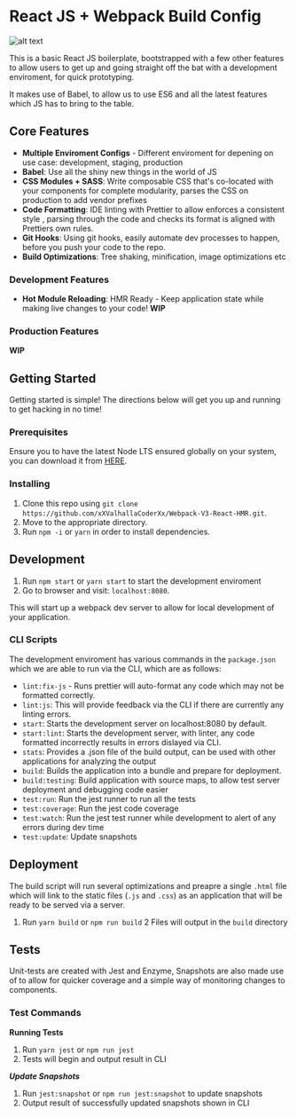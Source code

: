 # React JS + Webpack Build Config

![alt text](https://brainhub.eu/static/media/reactjs-brainhub-development.9ea94b0d.png "React!")

This is a basic React JS boilerplate, bootstrapped with a few other features to allow users to get up and going straight off the bat with a development enviroment, for quick prototyping.

It makes use of Babel, to allow us to use ES6 and all the latest features which JS has to bring to the table.

## Core Features
- **Multiple Enviroment Configs** - Different enviroment for depening on use case: development, staging, production
- **Babel**: Use all the shiny new things in the world of JS
- **CSS Modules + SASS**: Write composable CSS that's co-located with your components for complete modularity, parses the CSS on production to add vendor prefixes
- **Code Formatting**: IDE linting with Prettier to allow enforces a consistent style , parsing through the code and checks its format is aligned with Prettiers own rules.
- **Git Hooks**: Using git hooks, easily automate dev processes to happen, before you push your code to the repo. 
- **Build Optimizations**: Tree shaking, minification, image optimizations etc

### Development Features
- **Hot Module Reloading**: HMR Ready - Keep application state while making live changes to your code!
**WIP**

### Production Features
**WIP**

## Getting Started

Getting started is simple! The directions below will get you up and running to get hacking in no time!

### Prerequisites

Ensure you to have the latest Node LTS ensured globally on your system, you can download it from [HERE](https://nodejs.org/en/).

### Installing

1. Clone this repo using `git clone https://github.com/xXValhallaCoderXx/Webpack-V3-React-HMR.git`.
2. Move to the appropriate directory.
3. Run `npm -i` or `yarn` in order to install dependencies.<br />

## Development

1. Run `npm start` or `yarn start` to start the development enviroment<br />
2. Go to browser and visit: `localhost:8080`.

This will start up a webpack dev server to allow for local development of your application.

### CLI Scripts
The development enviroment has various commands in the `package.json` which we are able to run via the CLI, which are as follows:

- `lint:fix-js` - Runs prettier will auto-format any code which may not be formatted correctly.
- `lint:js`: This will provide feedback via the CLI if there are currently any linting errors.
- `start`: Starts the development server on localhost:8080 by default.
- `start:lint`: Starts the development server, with linter, any code formatted incorrectly results in errors dislayed via CLI.
- `stats`: Provides a .json file of the build output, can be used with other applications for analyzing the output
- `build`: Builds the application into a bundle and prepare for deployment.
- `build:testing`: Build application with source maps, to allow test server deployment and debugging code easier
- `test:run`: Run the jest runner to run all the tests
- `test:coverage`: Run the jest code coverage
- `test:watch`: Run the jest test runner while development to alert of any errors during dev time
- `test:update`: Update snapshots

## Deployment
The build script will run several optimizations and preapre a single `.html` file which will link to the static files (`.js` and `.css`) as an application that will be ready to be served via a server.

1. Run `yarn build` or `npm run build`
2 Files will output in the `build` directory

## Tests
Unit-tests are created with Jest and Enzyme,
Snapshots are also made use of to allow for quicker coverage and a simple way of monitoring changes to components.

### Test Commands

**Running Tests**
1. Run `yarn jest` or `npm run jest`
2. Tests will begin and output result in CLI

***Update Snapshots***
1. Run `jest:snapshot` or `npm run jest:snapshot` to update snapshots
2. Output result of successfully updated snapshots shown in CLI

